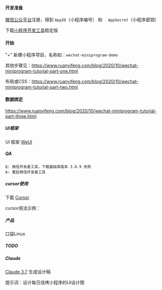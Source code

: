 #### 开发准备

[微信公众平台](https://mp.weixin.qq.com/)注册，得到 `AppID`（小程序编号） 和 `  AppSecret`（小程序密钥）

下载[小程序开发工具](https://developers.weixin.qq.com/miniprogram/dev/devtools/download.html)稳定版

#### 开始

"+" 新建小程序项目，名称如：`wechat-miniprogram-demo`

其他步骤见：https://www.ruanyifeng.com/blog/2020/10/wechat-miniprogram-tutorial-part-one.html

布局或CSS：https://www.ruanyifeng.com/blog/2020/10/wechat-miniprogram-tutorial-part-two.html

#### 数据绑定

https://www.ruanyifeng.com/blog/2020/10/wechat-miniprogram-tutorial-part-three.html

##### UI框架

UI 框架 [WeUI](https://github.com/Tencent/weui)

##### QA
```
Q: 微信开发者工具，下载基础库版本 3.8.9 失败
A: 重启微信开发者工具
```
##### cursor使用
下载 [Cursor](https://cursor.com/cn)

cursor用法示例：

##### 产品

口袋Linux
##### TODO

##### Claude
[Claude 3.7](https://claude.ai/) 生成设计稿

提示词：设计每日烧烤小程序的UI设计图

